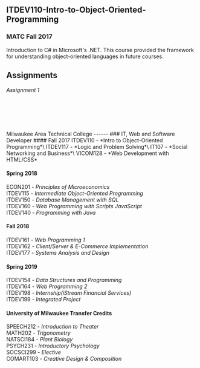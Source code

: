 ITDEV110-Intro-to-Object-Oriented-Programming
------
### MATC Fall 2017

Introduction to C# in Microsoft's .NET.  This course provided the framework for understanding object-oriented languages in future courses.

Assignments
------
*Assignment 1*

<br/>
<br/>
<br/>
<br/>
<br/>
Milwaukee Area Technical College
------
### IT, Web and Software Developer
#### Fall 2017
ITDEV110 - *Intro to Object-Oriented Programming*\
ITDEV117 - *Logic and Problem Solving*\
IT107 - *Social Networking and Business*\
VICOM128 - *Web Development with HTML/CSS*

#### Spring 2018
ECON201 - *Principles of Microeconomics*\
ITDEV115 - *Intermediate Object-Oriented Programming*\
ITDEV150 - *Database Management with SQL*\
ITDEV160 - *Web Programming with Scripts JavaScript*\
ITDEV140 - *Programming with Java*

#### Fall 2018
ITDEV161 - *Web Programming 1*\
ITDEV162 - *Client/Server & E-Commerce Implementation*\
ITDEV177 - *Systems Analysis and Design*

#### Spring 2019
ITDEV154 - *Data Structures and Programming*\
ITDEV164 - *Web Programming 2*\
ITDEV198 - *Internship(iStream Financial Services)*\
ITDEV199 - *Integrated Project*

#### University of Milwaukee Transfer Credits
SPEECH212 - *Introduction to Theater*\
MATH202 - *Trigonometry*\
NATSCI184 - *Plant Biology*\
PSYCH231 - *Introductory Psychology*\
SOCSCI299 - *Elective*\
COMART103 - *Creative Design & Composition*
